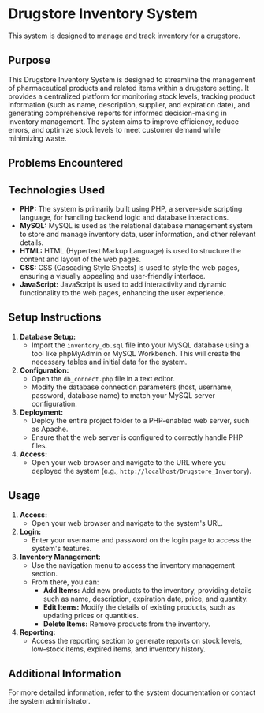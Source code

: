 # Drugstore Inventory System

This system is designed to manage and track inventory for a drugstore.

## Purpose

This Drugstore Inventory System is designed to streamline the management of pharmaceutical products and related items within a drugstore setting. It provides a centralized platform for monitoring stock levels, tracking product information (such as name, description, supplier, and expiration date), and generating comprehensive reports for informed decision-making in inventory management. The system aims to improve efficiency, reduce errors, and optimize stock levels to meet customer demand while minimizing waste.

## Problems Encountered

## Technologies Used

- **PHP:** The system is primarily built using PHP, a server-side scripting language, for handling backend logic and database interactions.
- **MySQL:** MySQL is used as the relational database management system to store and manage inventory data, user information, and other relevant details.
- **HTML:** HTML (Hypertext Markup Language) is used to structure the content and layout of the web pages.
- **CSS:** CSS (Cascading Style Sheets) is used to style the web pages, ensuring a visually appealing and user-friendly interface.
- **JavaScript:** JavaScript is used to add interactivity and dynamic functionality to the web pages, enhancing the user experience.

## Setup Instructions

1.  **Database Setup:**
    - Import the `inventory_db.sql` file into your MySQL database using a tool like phpMyAdmin or MySQL Workbench. This will create the necessary tables and initial data for the system.
2.  **Configuration:**
    - Open the `db_connect.php` file in a text editor.
    - Modify the database connection parameters (host, username, password, database name) to match your MySQL server configuration.
3.  **Deployment:**
    - Deploy the entire project folder to a PHP-enabled web server, such as Apache.
    - Ensure that the web server is configured to correctly handle PHP files.
4.  **Access:**
    - Open your web browser and navigate to the URL where you deployed the system (e.g., `http://localhost/Drugstore_Inventory`).

## Usage

1.  **Access:**
    - Open your web browser and navigate to the system's URL.
2.  **Login:**
    - Enter your username and password on the login page to access the system's features.
3.  **Inventory Management:**
    - Use the navigation menu to access the inventory management section.
    - From there, you can:
      - **Add Items:** Add new products to the inventory, providing details such as name, description, expiration date, price, and quantity.
      - **Edit Items:** Modify the details of existing products, such as updating prices or quantities.
      - **Delete Items:** Remove products from the inventory.
4.  **Reporting:**
    - Access the reporting section to generate reports on stock levels, low-stock items, expired items, and inventory history.

## Additional Information

For more detailed information, refer to the system documentation or contact the system administrator.
